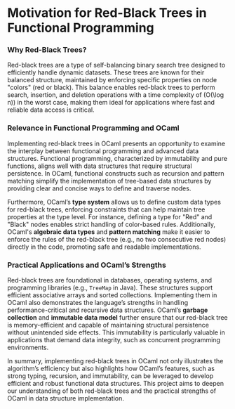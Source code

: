 # **Motivation for Red-Black Trees in Functional Programming**

### **Why Red-Black Trees?**
Red-black trees are a type of self-balancing binary search tree designed to efficiently handle dynamic datasets. These trees are known for their balanced structure, maintained by enforcing specific properties on node "colors" (red or black). This balance enables red-black trees to perform search, insertion, and deletion operations with a time complexity of \(O(\log n)\) in the worst case, making them ideal for applications where fast and reliable data access is critical.

### **Relevance in Functional Programming and OCaml**
Implementing red-black trees in OCaml presents an opportunity to examine the interplay between functional programming and advanced data structures. Functional programming, characterized by immutability and pure functions, aligns well with data structures that require structural persistence. In OCaml, functional constructs such as recursion and pattern matching simplify the implementation of tree-based data structures by providing clear and concise ways to define and traverse nodes.

Furthermore, OCaml’s **type system** allows us to define custom data types for red-black trees, enforcing constraints that can help maintain tree properties at the type level. For instance, defining a type for "Red" and "Black" nodes enables strict handling of color-based rules. Additionally, OCaml's **algebraic data types** and **pattern matching** make it easier to enforce the rules of the red-black tree (e.g., no two consecutive red nodes) directly in the code, promoting safe and readable implementations.

### **Practical Applications and OCaml’s Strengths**
Red-black trees are foundational in databases, operating systems, and programming libraries (e.g., `TreeMap` in Java). These structures support efficient associative arrays and sorted collections. Implementing them in OCaml also demonstrates the language’s strengths in handling performance-critical and recursive data structures. OCaml’s **garbage collection** and **immutable data model** further ensure that our red-black tree is memory-efficient and capable of maintaining structural persistence without unintended side effects. This immutability is particularly valuable in applications that demand data integrity, such as concurrent programming environments.

In summary, implementing red-black trees in OCaml not only illustrates the algorithm’s efficiency but also highlights how OCaml’s features, such as strong typing, recursion, and immutability, can be leveraged to develop efficient and robust functional data structures. This project aims to deepen our understanding of both red-black trees and the practical strengths of OCaml in data structure implementation.